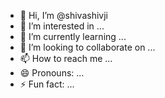 - 👋 Hi, I’m @shivashivji
- 👀 I’m interested in ...
- 🌱 I’m currently learning ...
- 💞️ I’m looking to collaborate on ...
- 📫 How to reach me ...
- 😄 Pronouns: ...
- ⚡ Fun fact: ...

<!---
shivashivji/shivashivji is a ✨ special ✨ repository because its `README.md` (this file) appears on your GitHub profile.
You can click the Preview link to take a look at your changes.
--->
